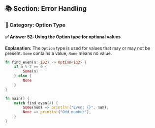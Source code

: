 ## 📚 Section: Error Handling  
### 🔹 Category: Option Type  
#### ✅ Answer 52: Using the Option type for optional values

**Explanation:**
The `Option` type is used for values that may or may not be present. `Some` contains a value, `None` means no value.

```rust
fn find_even(n: i32) -> Option<i32> {
    if n % 2 == 0 {
        Some(n)
    } else {
        None
    }
}

fn main() {
    match find_even(4) {
        Some(num) => println!("Even: {}", num),
        None => println!("Odd number"),
    }
}
```
